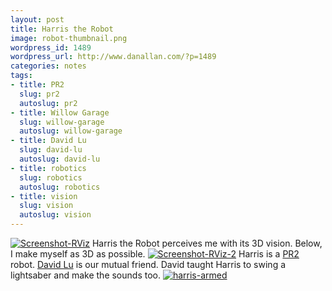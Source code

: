 ```yaml
---
layout: post
title: Harris the Robot
image: robot-thumbnail.png
wordpress_id: 1489
wordpress_url: http://www.danallan.com/?p=1489
categories: notes
tags:
- title: PR2
  slug: pr2
  autoslug: pr2
- title: Willow Garage
  slug: willow-garage
  autoslug: willow-garage
- title: David Lu
  slug: david-lu
  autoslug: david-lu
- title: robotics
  slug: robotics
  autoslug: robotics
- title: vision
  slug: vision
  autoslug: vision
---
```

[![](http://www.danallan.com/wp-content/uploads/2011/10/Screenshot-RViz-1024x593.png "Screenshot-RViz")](http://www.danallan.com/wp-content/uploads/2011/10/Screenshot-RViz.png)
Harris the Robot perceives me with its 3D vision. Below, I make myself as 3D as possible.
[![](http://www.danallan.com/wp-content/uploads/2011/10/Screenshot-RViz-2-1024x593.png "Screenshot-RViz-2")](http://www.danallan.com/wp-content/uploads/2011/10/Screenshot-RViz-2.png)
Harris is a [PR2](http://www.willowgarage.com/pages/pr2/overview "Willow Garage PR2") robot. [David Lu](http://www.probablydavid.com "Probably David") is our mutual friend. David taught Harris to swing a lightsaber and make the sounds too.
[![](http://www.danallan.com/wp-content/uploads/2011/10/harris-armed-1024x612.jpg "harris-armed")](http://www.danallan.com/wp-content/uploads/2011/10/harris-armed.jpg)
